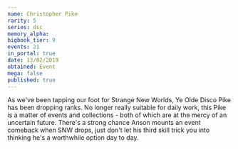 ```yaml
---
name: Christopher Pike
rarity: 5
series: dsc
memory_alpha:
bigbook_tier: 9
events: 21
in_portal: true
date: 13/02/2019
obtained: Event
mega: false
published: true
---
```


As we've been tapping our foot for Strange New Worlds, Ye Olde Disco Pike has been dropping ranks. No longer really suitable for daily work, this Pike is a matter of events and collections - both of which are at the mercy of an uncertain future. There's a strong chance Anson mounts an event comeback when SNW drops, just don't let his third skill trick you into thinking he's a worthwhile option day to day.
